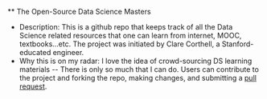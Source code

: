 ** The Open-Source Data Science Masters
* Description: This is a github repo that keeps track of all the Data Science related resources that one can learn from internet, MOOC, textbooks...etc. The project was initiated by Clare Corthell, a Stanford-educated engineer. 
* Why this is on my radar: I love the idea of crowd-sourcing DS learning materials -- There is only so much that I can do. Users can contribute to the project and forking the repo, making changes, and submitting a [pull request](https://help.github.com/articles/using-pull-requests).
